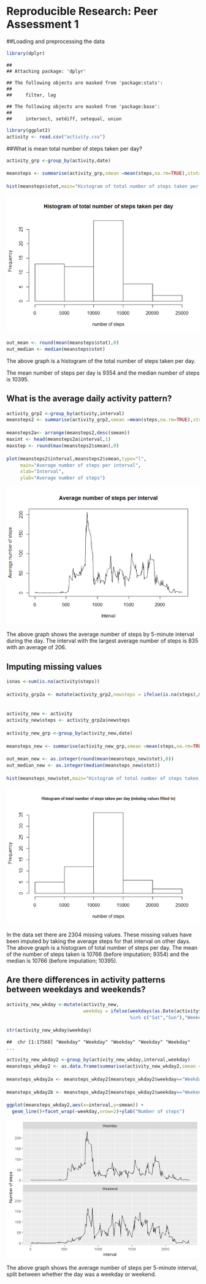 # Reproducible Research: Peer Assessment 1




##Loading and preprocessing the data

```r
library(dplyr)
```

```
## 
## Attaching package: 'dplyr'
```

```
## The following objects are masked from 'package:stats':
## 
##     filter, lag
```

```
## The following objects are masked from 'package:base':
## 
##     intersect, setdiff, setequal, union
```

```r
library(ggplot2)
activity <- read.csv("activity.csv")
```

##What is mean total number of steps taken per day?



```r
activity_grp <-group_by(activity,date)

meansteps <- summarise(activity_grp,smean =mean(steps,na.rm=TRUE),stot=sum(steps,na.rm=TRUE))

hist(meansteps$stot,main="Histogram of total number of steps taken per day",xlab="number of steps")
```

![](PA1_template_files/figure-html/unnamed-chunk-2-1.png)<!-- -->

```r
out_mean <- round(mean(meansteps$stot),0)
out_median <- median(meansteps$stot)
```

The above graph is a histogram of the total number of steps taken per day.

The mean number of steps per day is 9354 and the median number of steps is
 10395. 
 

## What is the average daily activity pattern?

```r
activity_grp2 <-group_by(activity,interval)
meansteps2 <- summarise(activity_grp2,smean =mean(steps,na.rm=TRUE),stot=sum(steps,na.rm=TRUE))

meansteps2a<- arrange(meansteps2,desc(smean))
maxint <- head(meansteps2a$interval,1)
maxstep <- round(max(meansteps2$smean),0)

plot(meansteps2$interval,meansteps2$smean,type="l",
     main="Average number of steps per interval",
     xlab="Interval",
     ylab="Average number of steps")
```

![](PA1_template_files/figure-html/unnamed-chunk-3-1.png)<!-- -->

The above graph shows the average number of steps by 5-minute interval during the day. The interval with the largest average number of steps is 835 with an average of 206.

## Imputing missing values

```r
isnas <-sum(is.na(activity$steps))

activity_grp2a <- mutate(activity_grp2,newsteps = ifelse(is.na(steps),mean(steps,na.rm=TRUE),steps))


activity_new <- activity
activity_new$steps <- activity_grp2a$newsteps

activity_new_grp <-group_by(activity_new,date)

meansteps_new <- summarise(activity_new_grp,smean =mean(steps,na.rm=TRUE),stot=sum(steps,na.rm=TRUE))

out_mean_new <- as.integer(round(mean(meansteps_new$stot),0))
out_median_new <- as.integer(median(meansteps_new$stot))

hist(meansteps_new$stot,main="Histogram of total number of steps taken per day (missing values filled in)",cex.main=c(0.8),xlab="number of steps")
```

![](PA1_template_files/figure-html/unnamed-chunk-4-1.png)<!-- -->

In the data set there are 2304 missing values. These missing values have been imputed by taking the average steps for that interval on other days. The above graph is a histogram of total number of steps per day. The mean of the number of steps taken is 10766  (before imputation; 9354) and the median is 10766 (before imputation; 10395).


## Are there differences in activity patterns between weekdays and weekends?

```r
activity_new_wkday <-mutate(activity_new,
                            weekday = ifelse(weekdays(as.Date(activity$date),abbreviate=TRUE)
                                             %in% c("Sat","Sun"),"Weekend","Weekday"))

str(activity_new_wkday$weekday)
```

```
##  chr [1:17568] "Weekday" "Weekday" "Weekday" "Weekday" "Weekday" ...
```

```r
activity_new_wkday2 <-group_by(activity_new_wkday,interval,weekday)
meansteps_wkday2 <- as.data.frame(summarise(activity_new_wkday2,smean =mean(steps,na.rm=TRUE),stot=sum(steps,na.rm=TRUE)))

meansteps_wkday2a <- meansteps_wkday2[meansteps_wkday2$weekday=="Weekday", ]

meansteps_wkday2b <- meansteps_wkday2[meansteps_wkday2$weekday=="Weekend", ]

ggplot(meansteps_wkday2,aes(x=interval,y=smean)) +
  geom_line()+facet_wrap(~weekday,nrow=2)+ylab("Number of steps")
```

![](PA1_template_files/figure-html/unnamed-chunk-5-1.png)<!-- -->

The above graph shows the average number of steps per 5-minute interval, split between whether the day was a weekday or weekend.
